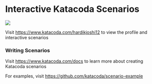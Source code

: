 # Interactive Katacoda Scenarios

[![](http://shields.katacoda.com/katacoda/hardikjoshi12/count.svg)](https://www.katacoda.com/hardikjoshi12 "Get your profile on Katacoda.com")

Visit https://www.katacoda.com/hardikjoshi12 to view the profile and interactive scenarios

### Writing Scenarios
Visit https://www.katacoda.com/docs to learn more about creating Katacoda scenarios

For examples, visit https://github.com/katacoda/scenario-example
